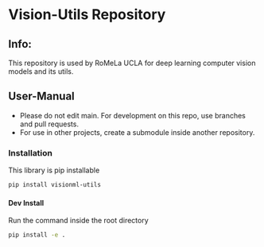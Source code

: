 # Vision-Utils Repository

## Info:
This repository is used by RoMeLa UCLA for deep learning computer vision models and its utils.

## User-Manual
- Please do not edit main. For development on this repo, use branches and pull requests. 
- For use in other projects, create a submodule inside another repository.

### Installation
This library is pip installable
```bash
pip install visionml-utils
```
#### Dev Install
Run the command inside the root directory
```bash
pip install -e .
```


